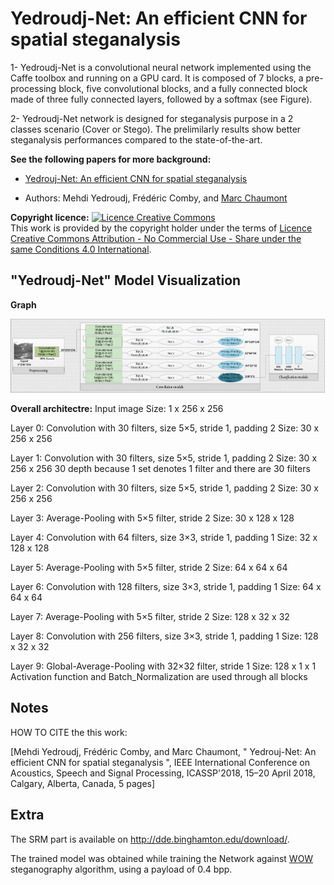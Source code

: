 

# Yedroudj-Net: An efficient CNN for spatial steganalysis
1- Yedroudj-Net is a convolutional neural network implemented using the Caffe toolbox and running on a GPU card.
It is composed of 7 blocks, a pre-processing block, five convolutional blocks, and a fully connected block made
of three fully connected layers, followed by a softmax (see Figure).

2- Yedroudj-Net network is designed for steganalysis purpose in a 2 classes scenario (Cover or Stego). 
The prelimilarly results show better steganalysis performances compared to the state-of-the-art.

**See the following papers for more background:**

   * [ Yedrouj-Net: An efficient CNN for spatial steganalysis](https://arxiv.org/pdf/1803.00407.pdf) 

   * Authors: Mehdi Yedroudj, Frédéric Comby, and [Marc Chaumont](http://www.lirmm.fr/~chaumont/)

**Copyright licence:**
<a rel="license" href="http://creativecommons.org/licenses/by-nc-sa/4.0/"><img alt="Licence Creative Commons" style="border-width:0" src="https://i.creativecommons.org/l/by-nc-sa/4.0/88x31.png" /></a><br />This work is provided by the copyright holder under the terms of <a rel="license" href="http://creativecommons.org/licenses/by-nc-sa/4.0/">Licence Creative Commons Attribution - No Commercial Use - Share  under the same Conditions 4.0 International</a>. 
## "Yedroudj-Net" Model Visualization

**Graph**

![Graph Visualization](files/img/Yedroudj-Net-Scheme.png)

**Overall architectre:**
Input image
Size: 1 x 256 x 256

Layer 0: Convolution with 30 filters, size 5×5, stride 1, padding 2
Size: 30 x 256 x 256

Layer 1: Convolution with 30 filters, size 5×5, stride 1, padding 2
Size: 30 x 256 x 256
30 depth because 1 set denotes 1 filter and there are 30 filters

Layer 2: Convolution with 30 filters, size 5×5, stride 1, padding 2
Size: 30 x 256 x 256

Layer 3: Average-Pooling with 5×5 filter, stride 2
Size: 30 x 128 x 128

Layer 4: Convolution with 64 filters, size 3×3, stride 1, padding 1
Size: 32 x 128 x 128

Layer 5: Average-Pooling with 5×5 filter, stride 2
Size: 64 x 64 x 64

Layer 6: Convolution with 128 filters, size 3×3, stride 1, padding 1
Size: 64 x 64 x 64

Layer 7: Average-Pooling with 5×5 filter, stride 2
Size: 128 x 32 x 32

Layer 8: Convolution with 256 filters, size 3×3, stride 1, padding 1
Size: 128 x 32 x 32

Layer 9: Global-Average-Pooling with 32×32 filter, stride 1
Size: 128 x 1 x 1
Activation function and Batch_Normalization are used through all blocks

## Notes
HOW TO CITE the this work:

[Mehdi Yedroudj, Frédéric Comby, and Marc Chaumont, " Yedrouj-Net: An efficient CNN for spatial steganalysis ", IEEE International Conference on Acoustics, 
Speech and Signal Processing, ICASSP'2018, 15–20 April 2018, Calgary, Alberta, Canada, 5 pages]

## Extra
The SRM part is available on http://dde.binghamton.edu/download/.

The trained model was obtained while training the Network against [WOW](http://dde.binghamton.edu/vholub/pdf/WIFS12_Designing_Steganographic_Distortion_Using_Directional_Filters.pdf) steganography algorithm, using a payload of 0.4 bpp.
